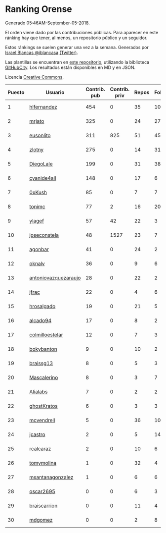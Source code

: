 # Ranking Orense

Generado 05:46AM-September-05-2018.

El orden viene dado por las contribuciones públicas. Para aparecer en este ránking hay que tener, al menos, un repositorio público y un seguidor.

Estos ránkings se suelen generar una vez a la semana. Generados por [Israel Blancas @iblancasa](https://github.com/iblancasa/) [(Twitter)](https://twitter.com/iblancasa).

Las plantillas se encuentran en [este repositorio](https://github.com/iblancasa/GH-Spanish-Ranking), utilizando la biblioteca [GitHubCity](https://github.com/iblancasa/GitHubCity). Los resultados están disponibles en MD y en JSON.

Licencia [Creative Commons](https://creativecommons.org/licenses/by/4.0/).

| Puesto   |  Usuario  | Contrib. pub | Contrib. priv |Repos| Followers | Desde |  Avatar  |
|----------|-----------|--------------|---------------|-----|-----------|-------|----------|
|1|[hlfernandez](https://github.com/hlfernandez)|454|0|35|10|2013-01-31|![hlfernandez]()|
|2|[mrjato](https://github.com/mrjato)|325|0|24|27|2013-01-31|![mrjato]()|
|3|[eusonlito](https://github.com/eusonlito)|311|825|51|45|2011-03-01|![eusonlito]()|
|4|[zlotny](https://github.com/zlotny)|275|0|14|31|2013-12-10|![zlotny]()|
|5|[DiegoLale](https://github.com/DiegoLale)|199|0|31|38|2014-01-07|![DiegoLale]()|
|6|[cyanide4all](https://github.com/cyanide4all)|148|0|17|6|2015-10-13|![cyanide4all]()|
|7|[0xKush](https://github.com/0xKush)|85|0|7|7|2014-10-26|![0xKush]()|
|8|[tonimc](https://github.com/tonimc)|77|2|16|20|2011-04-25|![tonimc]()|
|9|[ylagef](https://github.com/ylagef)|57|42|22|3|2015-11-24|![ylagef]()|
|10|[joseconstela](https://github.com/joseconstela)|48|1527|23|7|2014-01-13|![joseconstela]()|
|11|[agonbar](https://github.com/agonbar)|41|0|24|2|2012-03-19|![agonbar]()|
|12|[oknalv](https://github.com/oknalv)|36|0|9|6|2014-12-05|![oknalv]()|
|13|[antoniovazquezaraujo](https://github.com/antoniovazquezaraujo)|28|0|22|2|2011-08-17|![antoniovazquezaraujo]()|
|14|[jfrac](https://github.com/jfrac)|22|0|4|6|2012-07-17|![jfrac]()|
|15|[hrosalgado](https://github.com/hrosalgado)|19|0|21|5|2014-11-24|![hrosalgado]()|
|16|[alcado94](https://github.com/alcado94)|17|0|8|2|2016-05-05|![alcado94]()|
|17|[colmilloestelar](https://github.com/colmilloestelar)|12|0|7|3|2015-10-13|![colmilloestelar]()|
|18|[bokybanton](https://github.com/bokybanton)|9|0|10|2|2012-08-09|![bokybanton]()|
|19|[braissg13](https://github.com/braissg13)|8|0|5|3|2016-11-03|![braissg13]()|
|20|[Mascalerino](https://github.com/Mascalerino)|8|0|3|7|2014-12-05|![Mascalerino]()|
|21|[Alialabs](https://github.com/Alialabs)|7|0|2|2|2018-05-11|![Alialabs]()|
|22|[ghostKratos](https://github.com/ghostKratos)|6|0|3|3|2012-03-02|![ghostKratos]()|
|23|[mcvendrell](https://github.com/mcvendrell)|5|0|36|10|2012-06-18|![mcvendrell]()|
|24|[jcastro](https://github.com/jcastro)|2|0|5|14|2010-01-26|![jcastro]()|
|25|[rcalcaraz](https://github.com/rcalcaraz)|2|0|10|6|2013-10-24|![rcalcaraz]()|
|26|[tomymolina](https://github.com/tomymolina)|1|0|32|4|2012-01-06|![tomymolina]()|
|27|[msantanagonzalez](https://github.com/msantanagonzalez)|1|0|6|6|2014-09-22|![msantanagonzalez]()|
|28|[oscar2695](https://github.com/oscar2695)|0|0|6|3|2013-10-24|![oscar2695]()|
|29|[braiscarrion](https://github.com/braiscarrion)|0|0|11|4|2013-12-29|![braiscarrion]()|
|30|[mdgomez](https://github.com/mdgomez)|0|0|2|8|2014-11-26|![mdgomez]()|
